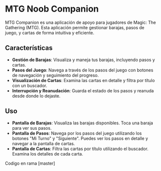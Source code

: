 # MTG Noob Companion

MTG Companion es una aplicación de apoyo para jugadores de Magic: The Gathering (MTG). Esta aplicación permite gestionar barajas, pasos de juego, y cartas de forma intuitiva y eficiente. 

## Características

- **Gestión de Barajas**: Visualiza y maneja tus barajas, incluyendo pasos y cartas.
- **Pasos del Juego**: Navega a través de los pasos del juego con botones de navegación y seguimiento del progreso.
- **Visualización de Cartas**: Examina las cartas en detalle y filtra por título con un buscador.
- **Interrupción y Reanudación**: Guarda el estado de los pasos y reanuda desde donde lo dejaste.

## Uso
- **Pantalla de Barajas**: Visualiza las barajas disponibles. Toca una baraja para ver sus pasos.
- **Pantalla de Pasos**: Navega por los pasos del juego utilizando los botones "Mi Turno" y "Siguiente". Puedes ver los pasos en detalle y navegar a la pantalla de cartas.
- **Pantalla de Cartas**: Filtra las cartas por título utilizando el buscador. Examina los detalles de cada carta.


Codigo en rama [master]
